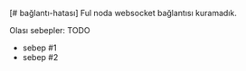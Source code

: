 [# bağlantı-hatası]
Ful noda websocket bağlantısı kuramadık.

Olası sebepler: TODO
- sebep #1
- sebep #2